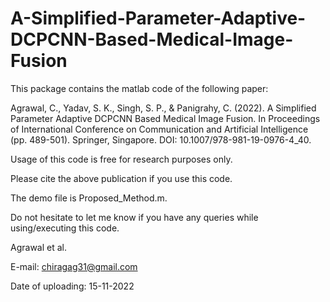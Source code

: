# A-Simplified-Parameter-Adaptive-DCPCNN-Based-Medical-Image-Fusion

This package contains the matlab code of the following paper:

Agrawal, C., Yadav, S. K., Singh, S. P., & Panigrahy, C. (2022). A Simplified Parameter Adaptive DCPCNN Based Medical Image Fusion. 
In Proceedings of International Conference on Communication and Artificial Intelligence (pp. 489-501). Springer, Singapore. DOI: 10.1007/978-981-19-0976-4_40.

Usage of this code is free for research purposes only.

Please cite the above publication if you use this code.

The demo file is Proposed_Method.m. 

Do not hesitate to let me know if you have any queries while using/executing this code.

Agrawal et al.

E-mail: chiragag31@gmail.com 

Date of uploading: 15-11-2022
